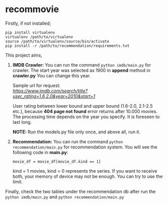 

# recommovie  
  
Firstly, if not installed;  
```  
pip install virtualenv  
virtualenv /path/to/virtualenv  
source /path/to/virtualenv/source/bin/activate  
pip install -r /path/to/recommendation/requirements.txt  
```  
  
This project aims,  
  
1. **IMDB Crawler:** You can run the command ````python imdb/main.py````  for crawler. 
The start year was selected as 1900 in **append** method  in **crawler.py** You can change this year.  

	Sample url for request:   
<i>https://www.imdb.com/search/title?user_rating=1.6,2.0&year=2010&start=1</i>  

	User rating between lower bound and upper bound (1.6-2.0, 2.1-2.5 etc.), because **404 page not found** 
error returns after 10.000 movies. The processing time depends on the year you specify. It is foreseen to last long.

	**NOTE:** Run the models.py file only once, and above all, run it.

2. **Recommendation:** You can run the command ````python recommendation/main.py````  for recommendation system. 
You will see the following code in **main.py**:

	```movie_df = movie_df[movie_df.kind == 1]```

	kind = 1 movies, kind = 0 represents the series. If you want to receive both, your memory of device 
may not be enough. You can try to use the limit.

Finally, check the two tables under the recommendation db after run the ````python imdb/main.py```` 
and ````python recommendation/main.py````



